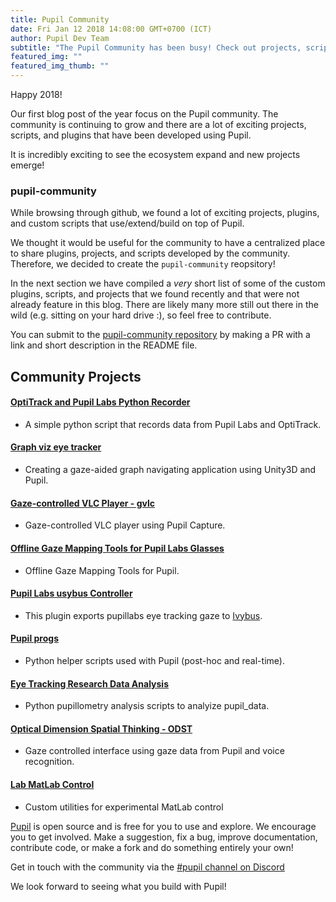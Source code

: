 ```yaml
--- 
title: Pupil Community
date: Fri Jan 12 2018 14:08:00 GMT+0700 (ICT) 
author: Pupil Dev Team 
subtitle: "The Pupil Community has been busy! Check out projects, scripts, and plugins developed by the community..."
featured_img: ""
featured_img_thumb: ""
---
```


Happy 2018!

Our first blog post of the year focus on the Pupil community. The community is continuing to grow and there are a lot of exciting projects, scripts, and plugins that have been developed using Pupil.

It is incredibly exciting to see the ecosystem expand and new projects emerge!

### pupil-community

While browsing through github, we found a lot of exciting projects, plugins, and custom scripts that use/extend/build on top of Pupil. 

We thought it would be useful for the community to have a centralized place to share plugins, projects, and scripts developed by the community. Therefore, we decided to create the `pupil-community` reopsitory! 

In the next section we have compiled a _very_ short list of some of the custom plugins, scripts, and projects that we found recently and that were not already feature in this blog. There are likely many more still out there in the wild (e.g. sitting on your hard drive :), so feel free to contribute.

You can submit to the [pupil-community repository](https://github.com/pupil-labs/pupil-community) by making a PR with a link and short description in the README file.

<h2 class="u-padTop--1">Community Projects</h2>

#### [OptiTrack and Pupil Labs Python Recorder](https://github.com/mdfeist/OptiTrack-and-Pupil-Labs-Python-Recorder)

- A simple python script that records data from Pupil Labs and OptiTrack.

#### [Graph viz eye tracker](https://github.com/Saftophobia/graph-viz-eye-tracker)

- Creating a gaze-aided graph navigating application using Unity3D and Pupil.

#### [Gaze-controlled VLC Player - gvlc](https://github.com/MPIK-COMMS/gcvlc)

- Gaze-controlled VLC player using Pupil Capture.

#### [Offline Gaze Mapping Tools for Pupil Labs Glasses](https://github.com/jeffmacinnes/pl_gazeMapping_offline)

- Offline Gaze Mapping Tools for Pupil.

#### [Pupil Labs usybus Controller](https://github.com/Lahorde/pupil-labs-usybus-controller)

- This plugin exports pupillabs eye tracking gaze to [Ivybus](http://www.eei.cena.fr/products/ivy/).

#### [Pupil progs](https://github.com/SGBon/pupil-progs)

- Python helper scripts used with Pupil (post-hoc and real-time).

#### [Eye Tracking Research Data Analysis ](https://github.com/qalhata/Eye_Tracking_Research_Data_Analysis)

- Python pupillometry analysis scripts to analyize pupil_data. 

#### [Optical Dimension Spatial Thinking - ODST](https://github.com/Ruzzy77/ODST)

- Gaze controlled interface using gaze data from Pupil and voice recognition.

#### [Lab MatLab Control](https://github.com/TheGoldLab/Lab-Matlab-Control/tree/62d56585ef2fda3c17045dfcdc69e159eb317a38)

- Custom utilities for experimental MatLab control


[Pupil](https://github.com/pupil-labs/pupil) is open source and is free for you to use and explore. We encourage you to get involved. Make a suggestion, fix a bug, improve documentation, contribute code, or make a fork and do something entirely your own!

Get in touch with the community via the [#pupil channel on Discord](https://pupil-labs.com/chat)

We look forward to seeing what you build with Pupil!
